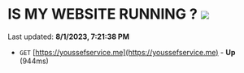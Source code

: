 # IS MY WEBSITE RUNNING ? [![](https://img.shields.io/static/v1?label=Sponsor&message=%E2%9D%A4&logo=GitHub&color=%23fe8e86)](https://github.com/sponsors/<username>)

Last updated: **8/1/2023, 7:21:38 PM**

- `GET` [https://youssefservice.me](https://youssefservice.me) - **Up** (944ms)
